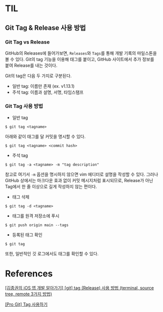 # TIL

## Git Tag & Release 사용 방법

### Git Tag vs Release

GitHub의 Releases에 들어가보면, `Releases`와 `Tags`를 통해 개발 기록의 마일스톤을 볼 수 있다. Git의 tag 기능을 이용해 태그를 붙이고, GitHub 사이트에서 추가 정보를 붙여 Release를 내는 것이다.

Git의 tag은 다음 두 가지로 구분된다.
- 일반 tag: 이름만 존재 (ex. v1.13.1)
- 주석 tag: 이름과 설명, 서명, 타임스탬프

### Git Tag 사용 방법

- 일반 tag
```shell
$ git tag <tagname>
```
아래와 같이 태그를 달 커밋을 명시할 수 있다.
```shell
$ git tag <tagname> <commit hash>
```

- 주석 tag
```shell
$ git tag -a <tagname> -m "tag description"
```
참고로 여기서 `-m` 옵션을 명시하지 않으면 vim 에디터로 설명을 작성할 수 있다. 그러나 GitHub 상에서는 마크다운 효과 없이 커밋 메시지처럼 표시되므로, Release가 아닌 Tag에서 한 줄 이상으로 길게 작성하지 않는 편이다.

- 태그 삭제
```shell
$ git tag -d <tagname>
```

- 태그를 원격 저장소에 푸시
```shell
$ git push origin main --tags
```

- 등록된 태그 확인
```shell
$ git tag
```
또한, 일반적인 깃 로그에서도 태그를 확인할 수 있다.

# References

[[김종권의 iOS 앱 개발 알아가기] [git] tag (Release) 사용 방법 (terminal, source tree, remote 3가지 방법)](https://ios-development.tistory.com/356)

[[Pro Git] Tag 사용하기](https://mobicon.tistory.com/146)